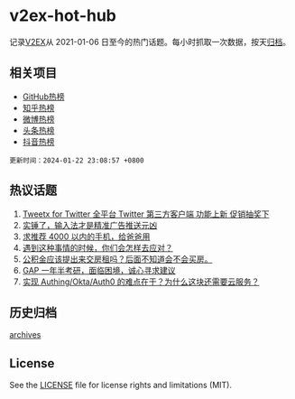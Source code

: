 # v2ex-hot-hub

 记录[V2EX](https://www.v2ex.com/)从 2021-01-06 日至今的热门话题。每小时抓取一次数据，按天[归档](archives)。
 
 ## 相关项目

- [GitHub热榜](https://github.com/snaildev/github-hot-hub)
- [知乎热榜](https://github.com/snaildev/zhihu-hot-hub)
- [微博热榜](https://github.com/snaildev/weibo-hot-hub)
- [头条热榜](https://github.com/snaildev/toutiao-hot-hub)
- [抖音热榜](https://github.com/snaildev/douyin-hot-hub)


 `更新时间：2024-01-22 23:08:57 +0800`

## 热议话题

1. [Tweetx for Twitter 全平台 Twitter 第三方客户端 功能上新 促销抽奖下](https://www.v2ex.com/t/1010570)
1. [实锤了，输入法才是精准广告推送元凶](https://www.v2ex.com/t/1010518)
1. [求推荐 4000 以内的手机，给爸爸用](https://www.v2ex.com/t/1010566)
1. [遇到这种事情的时候，你们会怎样去应对？](https://www.v2ex.com/t/1010720)
1. [公积金应该提出来交房租吗？后面不知道会不会买房。](https://www.v2ex.com/t/1010530)
1. [GAP 一年半考研，面临困境，诚心寻求建议](https://www.v2ex.com/t/1010526)
1. [实现 Authing/Okta/Auth0 的难点在于？为什么这块还需要云服务？](https://www.v2ex.com/t/1010604)

## 历史归档

[archives](archives)

## License

See the [LICENSE](LICENSE) file for license rights and limitations (MIT).
